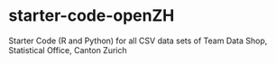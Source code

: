 # starter-code-openZH
Starter Code (R and Python) for all CSV data sets of Team Data Shop, Statistical Office, Canton Zurich 

